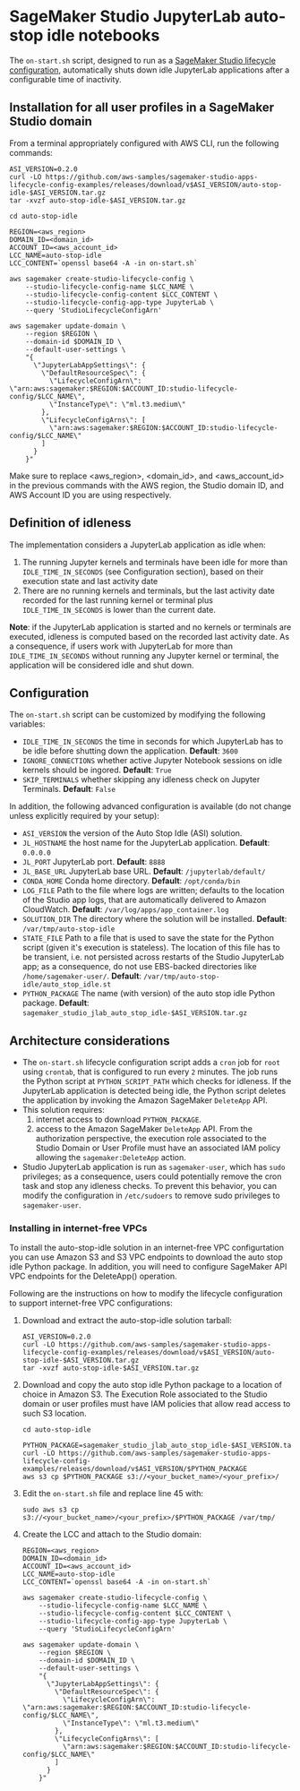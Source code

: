 # SageMaker Studio JupyterLab auto-stop idle notebooks
The `on-start.sh` script, designed to run as a [SageMaker Studio lifecycle configuration](https://docs.aws.amazon.com/sagemaker/latest/dg/jl-lcc.html), automatically shuts down idle JupyterLab applications after a configurable time of inactivity.

## Installation for all user profiles in a SageMaker Studio domain

From a terminal appropriately configured with AWS CLI, run the following commands:
  
    ASI_VERSION=0.2.0
    curl -LO https://github.com/aws-samples/sagemaker-studio-apps-lifecycle-config-examples/releases/download/v$ASI_VERSION/auto-stop-idle-$ASI_VERSION.tar.gz
    tar -xvzf auto-stop-idle-$ASI_VERSION.tar.gz

    cd auto-stop-idle

    REGION=<aws_region>
    DOMAIN_ID=<domain_id>
    ACCOUNT_ID=<aws_account_id>
    LCC_NAME=auto-stop-idle
    LCC_CONTENT=`openssl base64 -A -in on-start.sh`

    aws sagemaker create-studio-lifecycle-config \
        --studio-lifecycle-config-name $LCC_NAME \
        --studio-lifecycle-config-content $LCC_CONTENT \
        --studio-lifecycle-config-app-type JupyterLab \
        --query 'StudioLifecycleConfigArn'

    aws sagemaker update-domain \
        --region $REGION \
        --domain-id $DOMAIN_ID \
        --default-user-settings \
        "{
          \"JupyterLabAppSettings\": {
            \"DefaultResourceSpec\": {
              \"LifecycleConfigArn\": \"arn:aws:sagemaker:$REGION:$ACCOUNT_ID:studio-lifecycle-config/$LCC_NAME\",
              \"InstanceType\": \"ml.t3.medium\"
            },
            \"LifecycleConfigArns\": [
              \"arn:aws:sagemaker:$REGION:$ACCOUNT_ID:studio-lifecycle-config/$LCC_NAME\"
            ]
          }
        }"

Make sure to replace <aws_region>, <domain_id>, and <aws_account_id> in the previous commands with the AWS region, the Studio domain ID, and AWS Account ID you are using respectively.

## Definition of idleness
The implementation considers a JupyterLab application as idle when:
1. The running Jupyter kernels and terminals have been idle for more than `IDLE_TIME_IN_SECONDS` (see Configuration section), based on their execution state and last activity date
2. There are no running kernels and terminals, but the last activity date recorded for the last running kernel or terminal plus `IDLE_TIME_IN_SECONDS` is lower than the current date.

**Note**: if the JupyterLab application is started and no kernels or terminals are executed, idleness is computed based on the recorded last activity date. As a consequence, if users work with JupyterLab for more than `IDLE_TIME_IN_SECONDS` without running any Jupyter kernel or terminal, the application will be considered idle and shut down.

## Configuration
The `on-start.sh` script can be customized by modifying the following variables:

- `IDLE_TIME_IN_SECONDS` the time in seconds for which JupyterLab has to be idle before shutting down the application. **Default**: `3600`
- `IGNORE_CONNECTIONS` whether active Jupyter Notebook sessions on idle kernels should be ingored. **Default**: `True`
- `SKIP_TERMINALS` whether skipping any idleness check on Jupyter Terminals. **Default**: `False`

In addition, the following advanced configuration is available (do not change unless explicitly required by your setup):

- `ASI_VERSION` the version of the Auto Stop Idle (ASI) solution.
- `JL_HOSTNAME` the host name for the JupyterLab application. **Default**: `0.0.0.0`
- `JL_PORT` JupyterLab port. **Default**: `8888`
- `JL_BASE_URL` JupyterLab base URL. **Default**: `/jupyterlab/default/`
- `CONDA_HOME` Conda home directory. **Default**: `/opt/conda/bin`
- `LOG_FILE` Path to the file where logs are written; defaults to the location of the Studio app logs, that are automatically delivered to Amazon CloudWatch. **Default**: `/var/log/apps/app_container.log`
- `SOLUTION_DIR` The directory where the solution will be installed. **Default**: `/var/tmp/auto-stop-idle`
- `STATE_FILE` Path to a file that is used to save the state for the Python script (given it's execution is stateless). The location of this file has to be transient, i.e. not persisted across restarts of the Studio JupyterLab app; as a consequence, do not use EBS-backed directories like `/home/sagemaker-user/`. **Default**: `/var/tmp/auto-stop-idle/auto_stop_idle.st`
- `PYTHON_PACKAGE` The name (with version) of the auto stop idle Python package. **Default**: `sagemaker_studio_jlab_auto_stop_idle-$ASI_VERSION.tar.gz`


## Architecture considerations
- The `on-start.sh` lifecycle configuration script adds a `cron` job for `root` using `crontab`, that is configured to run every `2` minutes. The job runs the Python script at `PYTHON_SCRIPT_PATH` which checks for idleness. If the JupyterLab application is detected being idle, the Python script deletes the application by invoking the Amazon SageMaker `DeleteApp` API.
- This solution requires:
  1. internet access to download `PYTHON_PACKAGE`. 
  2. access to the Amazon SageMaker `DeleteApp` API. From the authorization perspective, the execution role associated to the Studio Domain or User Profile must have an associated IAM policy allowing the `sagemaker:DeleteApp` action. 
- Studio JupyterLab application is run as `sagemaker-user`, which has `sudo` privileges; as a consequence, users could potentially remove the cron task and stop any idleness checks. To prevent this behavior, you can modify the configuration in `/etc/sudoers` to remove sudo privileges to `sagemaker-user`.

### Installing in internet-free VPCs
To install the auto-stop-idle solution in an internet-free VPC configurtation you can use Amazon S3 and S3 VPC endpoints to download the auto stop idle Python package. In addition, you will need to configure SageMaker API VPC endpoints for the DeleteApp() operation.

Following are the instructions on how to modify the lifecycle configuration to support internet-free VPC configurations:

1. Download and extract the auto-stop-idle solution tarball:
  
    ```
    ASI_VERSION=0.2.0
    curl -LO https://github.com/aws-samples/sagemaker-studio-apps-lifecycle-config-examples/releases/download/v$ASI_VERSION/auto-stop-idle-$ASI_VERSION.tar.gz
    tar -xvzf auto-stop-idle-$ASI_VERSION.tar.gz
    ```

2. Download and copy the auto stop idle Python package to a location of choice in Amazon S3. The Execution Role associated to the Studio domain or user profiles must have IAM policies that allow read access to such S3 location.

    ```
    cd auto-stop-idle

    PYTHON_PACKAGE=sagemaker_studio_jlab_auto_stop_idle-$ASI_VERSION.tar.gz
    curl -LO https://github.com/aws-samples/sagemaker-studio-apps-lifecycle-config-examples/releases/download/v$ASI_VERSION/$PYTHON_PACKAGE
    aws s3 cp $PYTHON_PACKAGE s3://<your_bucket_name>/<your_prefix>/
    ```

3. Edit the `on-start.sh` file and replace line 45 with:

    ```
    sudo aws s3 cp s3://<your_bucket_name>/<your_prefix>/$PYTHON_PACKAGE /var/tmp/
    ```

4. Create the LCC and attach to the Studio domain:

    ```
    REGION=<aws_region>
    DOMAIN_ID=<domain_id>
    ACCOUNT_ID=<aws_account_id>
    LCC_NAME=auto-stop-idle
    LCC_CONTENT=`openssl base64 -A -in on-start.sh`

    aws sagemaker create-studio-lifecycle-config \
        --studio-lifecycle-config-name $LCC_NAME \
        --studio-lifecycle-config-content $LCC_CONTENT \
        --studio-lifecycle-config-app-type JupyterLab \
        --query 'StudioLifecycleConfigArn'

    aws sagemaker update-domain \
        --region $REGION \
        --domain-id $DOMAIN_ID \
        --default-user-settings \
        "{
          \"JupyterLabAppSettings\": {
            \"DefaultResourceSpec\": {
              \"LifecycleConfigArn\": \"arn:aws:sagemaker:$REGION:$ACCOUNT_ID:studio-lifecycle-config/$LCC_NAME\",
              \"InstanceType\": \"ml.t3.medium\"
            },
            \"LifecycleConfigArns\": [
              \"arn:aws:sagemaker:$REGION:$ACCOUNT_ID:studio-lifecycle-config/$LCC_NAME\"
            ]
          }
        }"
    ```